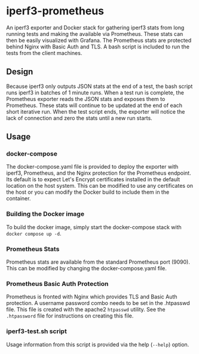 # iperf3-prometheus

An iperf3 exporter and Docker stack for gathering iperf3 stats from long running tests and making the available via Prometheus. These stats can then be easily visualized with Grafana. The Prometheus stats are protected behind Nginx with Basic Auth and TLS. A bash script is included to run the tests from the client machines.

## Design

Because iperf3 only outputs JSON stats at the end of a test, the bash script runs iperf3 in batches of 1 minute runs. When a test run is complete, the Prometheus exporter reads the JSON stats and exposes them to Prometheus. These stats will continue to be updated at the end of each short iterative run. When the test script ends, the exporter will notice the lack of connection and zero the stats until a new run starts.

## Usage

### docker-compose

The docker-compose.yaml file is provided to deploy the exporter with iperf3, Prometheus, and the Nginx protection for the Prometheus endpoint. Its default is to expect Let's Encrypt certificates installed in the default location on the host system. This can be modified to use any certificates on the host or you can modify the Docker build to include them in the container.

### Building the Docker image

To build the docker image, simply start the docker-compose stack with `docker compose up -d`.

### Prometheus Stats

Prometheus stats are available from the standard Prometheus port (9090). This can be modified by changing the docker-compose.yaml file.

### Prometheus Basic Auth Protection

Prometheus is fronted with Nginx which provides TLS and Basic Auth protection. A username password combo needs to be set in the .htpasswd file. This file is created with the apache2 `htpasswd` utility.  See the `.htpassword` file for instructions on creating this file.

### iperf3-test.sh script

Usage information from this script is provided via the help (`--help`) option.
